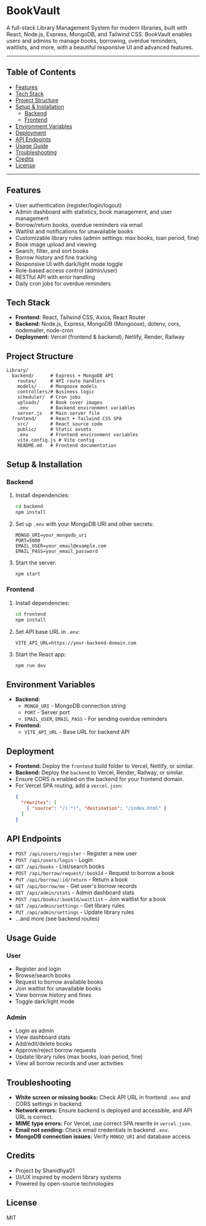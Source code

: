 # BookVault

A full-stack Library Management System for modern libraries, built with React, Node.js, Express, MongoDB, and Tailwind CSS. BookVault enables users and admins to manage books, borrowing, overdue reminders, waitlists, and more, with a beautiful responsive UI and advanced features.

---

## Table of Contents
- [Features](#features)
- [Tech Stack](#tech-stack)
- [Project Structure](#project-structure)
- [Setup & Installation](#setup--installation)
  - [Backend](#backend)
  - [Frontend](#frontend)
- [Environment Variables](#environment-variables)
- [Deployment](#deployment)
- [API Endpoints](#api-endpoints)
- [Usage Guide](#usage-guide)
- [Troubleshooting](#troubleshooting)
- [Credits](#credits)
- [License](#license)

---

## Features
- User authentication (register/login/logout)
- Admin dashboard with statistics, book management, and user management
- Borrow/return books, overdue reminders via email
- Waitlist and notifications for unavailable books
- Customizable library rules (admin settings: max books, loan period, fine)
- Book image upload and viewing
- Search, filter, and sort books
- Borrow history and fine tracking
- Responsive UI with dark/light mode toggle
- Role-based access control (admin/user)
- RESTful API with error handling
- Daily cron jobs for overdue reminders

## Tech Stack
- **Frontend:** React, Tailwind CSS, Axios, React Router
- **Backend:** Node.js, Express, MongoDB (Mongoose), dotenv, cors, nodemailer, node-cron
- **Deployment:** Vercel (frontend & backend), Netlify, Render, Railway

## Project Structure
```
Library/
  backend/      # Express + MongoDB API
    routes/     # API route handlers
    models/     # Mongoose models
    controllers/# Business logic
    scheduler/  # Cron jobs
    uploads/    # Book cover images
    .env        # Backend environment variables
    server.js   # Main server file
  frontend/     # React + Tailwind CSS SPA
    src/        # React source code
    public/     # Static assets
    .env        # Frontend environment variables
    vite.config.js # Vite config
    README.md   # Frontend documentation
```

## Setup & Installation

### Backend
1. Install dependencies:
   ```bash
   cd backend
   npm install
   ```
2. Set up `.env` with your MongoDB URI and other secrets:
   ```env
   MONGO_URI=your_mongodb_uri
   PORT=5000
   EMAIL_USER=your_email@example.com
   EMAIL_PASS=your_email_password
   ```
3. Start the server:
   ```bash
   npm start
   ```

### Frontend
1. Install dependencies:
   ```bash
   cd frontend
   npm install
   ```
2. Set API base URL in `.env`:
   ```env
   VITE_API_URL=https://your-backend-domain.com
   ```
3. Start the React app:
   ```bash
   npm run dev
   ```

## Environment Variables
- **Backend:**
  - `MONGO_URI` - MongoDB connection string
  - `PORT` - Server port
  - `EMAIL_USER`, `EMAIL_PASS` - For sending overdue reminders
- **Frontend:**
  - `VITE_API_URL` - Base URL for backend API

## Deployment
- **Frontend:** Deploy the `frontend` build folder to Vercel, Netlify, or similar.
- **Backend:** Deploy the `backend` to Vercel, Render, Railway, or similar.
- Ensure CORS is enabled on the backend for your frontend domain.
- For Vercel SPA routing, add a `vercel.json`:
  ```json
  {
    "rewrites": [
      { "source": "/(.*)", "destination": "/index.html" }
    ]
  }
  ```

## API Endpoints
- `POST /api/users/register` - Register a new user
- `POST /api/users/login` - Login
- `GET /api/books` - List/search books
- `POST /api/borrow/request/:bookId` - Request to borrow a book
- `PUT /api/borrow/:id/return` - Return a book
- `GET /api/borrow/me` - Get user's borrow records
- `GET /api/admin/stats` - Admin dashboard stats
- `POST /api/books/:bookId/waitlist` - Join waitlist for a book
- `GET /api/admin/settings` - Get library rules
- `PUT /api/admin/settings` - Update library rules
- ...and more (see backend routes)

## Usage Guide
### User
- Register and login
- Browse/search books
- Request to borrow available books
- Join waitlist for unavailable books
- View borrow history and fines
- Toggle dark/light mode

### Admin
- Login as admin
- View dashboard stats
- Add/edit/delete books
- Approve/reject borrow requests
- Update library rules (max books, loan period, fine)
- View all borrow records and user activities

## Troubleshooting
- **White screen or missing books:** Check API URL in frontend `.env` and CORS settings in backend.
- **Network errors:** Ensure backend is deployed and accessible, and API URL is correct.
- **MIME type errors:** For Vercel, use correct SPA rewrite in `vercel.json`.
- **Email not sending:** Check email credentials in backend `.env`.
- **MongoDB connection issues:** Verify `MONGO_URI` and database access.

## Credits
- Project by Shanidhya01
- UI/UX inspired by modern library systems
- Powered by open-source technologies

## License
MIT
